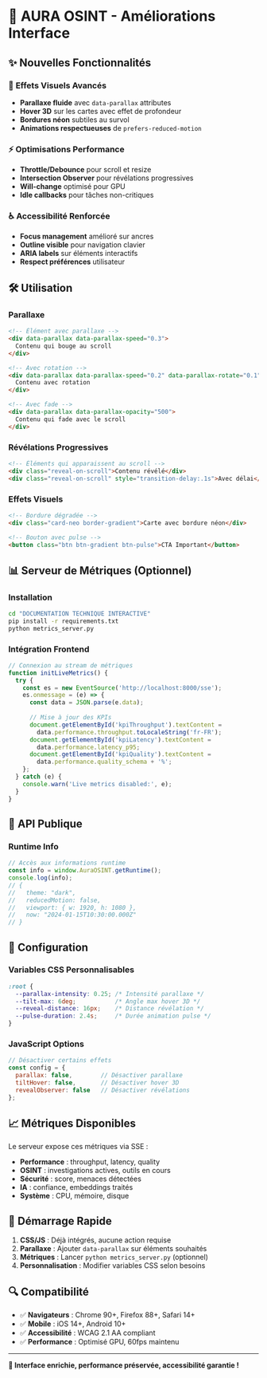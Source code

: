 # 🚀 AURA OSINT - Améliorations Interface

## ✨ **Nouvelles Fonctionnalités**

### 🎨 **Effets Visuels Avancés**
- **Parallaxe fluide** avec `data-parallax` attributes
- **Hover 3D** sur les cartes avec effet de profondeur
- **Bordures néon** subtiles au survol
- **Animations respectueuses** de `prefers-reduced-motion`

### ⚡ **Optimisations Performance**
- **Throttle/Debounce** pour scroll et resize
- **Intersection Observer** pour révélations progressives
- **Will-change** optimisé pour GPU
- **Idle callbacks** pour tâches non-critiques

### ♿ **Accessibilité Renforcée**
- **Focus management** amélioré sur ancres
- **Outline visible** pour navigation clavier
- **ARIA labels** sur éléments interactifs
- **Respect préférences** utilisateur

## 🛠️ **Utilisation**

### Parallaxe
```html
<!-- Élément avec parallaxe -->
<div data-parallax data-parallax-speed="0.3">
  Contenu qui bouge au scroll
</div>

<!-- Avec rotation -->
<div data-parallax data-parallax-speed="0.2" data-parallax-rotate="0.1">
  Contenu avec rotation
</div>

<!-- Avec fade -->
<div data-parallax data-parallax-opacity="500">
  Contenu qui fade avec le scroll
</div>
```

### Révélations Progressives
```html
<!-- Éléments qui apparaissent au scroll -->
<div class="reveal-on-scroll">Contenu révélé</div>
<div class="reveal-on-scroll" style="transition-delay:.1s">Avec délai</div>
```

### Effets Visuels
```html
<!-- Bordure dégradée -->
<div class="card-neo border-gradient">Carte avec bordure néon</div>

<!-- Bouton avec pulse -->
<button class="btn btn-gradient btn-pulse">CTA Important</button>
```

## 📊 **Serveur de Métriques (Optionnel)**

### Installation
```bash
cd "DOCUMENTATION TECHNIQUE INTERACTIVE"
pip install -r requirements.txt
python metrics_server.py
```

### Intégration Frontend
```javascript
// Connexion au stream de métriques
function initLiveMetrics() {
  try {
    const es = new EventSource('http://localhost:8000/sse');
    es.onmessage = (e) => {
      const data = JSON.parse(e.data);
      
      // Mise à jour des KPIs
      document.getElementById('kpiThroughput').textContent = 
        data.performance.throughput.toLocaleString('fr-FR');
      document.getElementById('kpiLatency').textContent = 
        data.performance.latency_p95;
      document.getElementById('kpiQuality').textContent = 
        data.performance.quality_schema + '%';
    };
  } catch (e) {
    console.warn('Live metrics disabled:', e);
  }
}
```

## 🎯 **API Publique**

### Runtime Info
```javascript
// Accès aux informations runtime
const info = window.AuraOSINT.getRuntime();
console.log(info);
// {
//   theme: "dark",
//   reducedMotion: false,
//   viewport: { w: 1920, h: 1080 },
//   now: "2024-01-15T10:30:00.000Z"
// }
```

## 🔧 **Configuration**

### Variables CSS Personnalisables
```css
:root {
  --parallax-intensity: 0.25; /* Intensité parallaxe */
  --tilt-max: 6deg;           /* Angle max hover 3D */
  --reveal-distance: 16px;    /* Distance révélation */
  --pulse-duration: 2.4s;     /* Durée animation pulse */
}
```

### JavaScript Options
```javascript
// Désactiver certains effets
const config = {
  parallax: false,        // Désactiver parallaxe
  tiltHover: false,       // Désactiver hover 3D
  revealObserver: false   // Désactiver révélations
};
```

## 📈 **Métriques Disponibles**

Le serveur expose ces métriques via SSE :

- **Performance** : throughput, latency, quality
- **OSINT** : investigations actives, outils en cours
- **Sécurité** : score, menaces détectées
- **IA** : confiance, embeddings traités
- **Système** : CPU, mémoire, disque

## 🚀 **Démarrage Rapide**

1. **CSS/JS** : Déjà intégrés, aucune action requise
2. **Parallaxe** : Ajouter `data-parallax` sur éléments souhaités
3. **Métriques** : Lancer `python metrics_server.py` (optionnel)
4. **Personnalisation** : Modifier variables CSS selon besoins

## 🔍 **Compatibilité**

- ✅ **Navigateurs** : Chrome 90+, Firefox 88+, Safari 14+
- ✅ **Mobile** : iOS 14+, Android 10+
- ✅ **Accessibilité** : WCAG 2.1 AA compliant
- ✅ **Performance** : Optimisé GPU, 60fps maintenu

---

**🎨 Interface enrichie, performance préservée, accessibilité garantie !**
